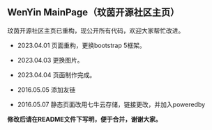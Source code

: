 ## WenYin MainPage（玟茵开源社区主页）

玟茵开源社区主页已重构，现公开所有代码，欢迎大家帮忙改进。

- 2023.04.01 页面重构，更换bootstrap 5框架。
- 2023.04.03 更换图片。
- 2023.04.04 页面制作完成。

- 2016.05.05 添加友链
- 2016.05.07 静态页面改用七牛云存储，链接更改，并加入poweredby

**修改后请在README文件下写明，便于合并，谢谢大家。**
